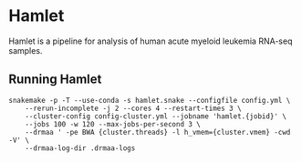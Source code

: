 # Hamlet

Hamlet is a pipeline for analysis of human acute myeloid leukemia RNA-seq samples.


## Running Hamlet

    snakemake -p -T --use-conda -s hamlet.snake --configfile config.yml \
        --rerun-incomplete -j 2 --cores 4 --restart-times 3 \
        --cluster-config config-cluster.yml --jobname 'hamlet.{jobid}' \
        --jobs 100 -w 120 --max-jobs-per-second 3 \
        --drmaa ' -pe BWA {cluster.threads} -l h_vmem={cluster.vmem} -cwd -V' \
        --drmaa-log-dir .drmaa-logs

